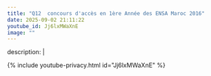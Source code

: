 ```yaml
---
title: "Q12  concours d'accès en 1ère Année des ENSA Maroc 2016"
date: 2025-09-02 21:11:22 
youtube_id: Jj6lxMWaXnE
image: ""
---
```

description: |
  
{% include youtube-privacy.html id="Jj6lxMWaXnE" %}
